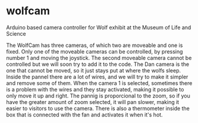 # wolfcam
Arduino based camera controller for Wolf exhibit at the Museum of Life and Science

The WolfCam has three cameras, of which two are moveable and one is fixed. 
Only one of the moveable cameras can be controlled, by pressing number 1 and moving the joystick. 
The second moveable camera cannot be controlled but we will soon try to add it to the code. 
The Dan camera is the one that cannot be moved, so it just stays put at where the wolfs sleep. 
Inside the pannel there are a lot of wires, and we will try to make it simpler and remove some of them.
When the camera 1 is selected, sometimes there is a problem with the wires and they stay activated, making it possible to only move it up and right. 
The pannig is proporcional to the zoom, so if you have the greater amount of zoom selected, it will pan slower, making it easier to visitors to use the camera.
There is also a thermometer inside the box that is connected with the fan and activates it when it's hot. 



